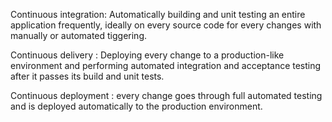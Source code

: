 Continuous integration: Automatically building and unit testing an entire application frequently, ideally on every source code for every changes with manually or automated tiggering.

Continuous delivery : Deploying every change to a production-like environment and performing automated integration and acceptance testing after it passes its build and unit tests.

Continuous deployment : every change goes through full automated testing and is deployed automatically to the production environment.

